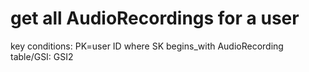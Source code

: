 # get all AudioRecordings for a user

key conditions: PK=user ID where SK begins_with AudioRecording
table/GSI: GSI2